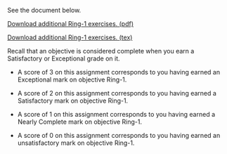 See the document below.

[Download additional Ring-1 exercises. (pdf)](Ring-1.pdf)

[Download additional Ring-1 exercises. (tex)](Ring-1.tex)

Recall that an objective is considered complete when you earn a Satisfactory or Exceptional grade on it.

* A score of 3 on this assignment corresponds to you having earned an Exceptional mark on objective Ring-1.

* A score of 2 on this assignment corresponds to you having earned a Satisfactory mark on objective Ring-1.

* A score of 1 on this assignment corresponds to you having earned a Nearly Complete mark on objective Ring-1.

* A score of 0 on this assignment corresponds to you having earned an unsatisfactory mark on objective Ring-1.